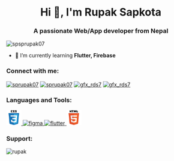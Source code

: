 <h1 align="center">Hi 👋, I'm Rupak Sapkota</h1>
<h3 align="center">A passionate Web/App developer from Nepal</h3>

<p align="left"> <img src="https://komarev.com/ghpvc/?username=spsprupak07&label=Profile%20views&color=0e75b6&style=flat" alt="spsprupak07" /> </p>

- 🌱 I’m currently learning **Flutter, Firebase**

<h3 align="left">Connect with me:</h3>
<p align="left">
<a href="https://twitter.com/sprupak07" target="blank"><img align="center" src="https://raw.githubusercontent.com/rahuldkjain/github-profile-readme-generator/master/src/images/icons/Social/twitter.svg" alt="sprupak07" height="30" width="40" /></a>
<a href="https://linkedin.com/in/sprupak07" target="blank"><img align="center" src="https://raw.githubusercontent.com/rahuldkjain/github-profile-readme-generator/master/src/images/icons/Social/linked-in-alt.svg" alt="sprupak07" height="30" width="40" /></a>
<a href="https://fb.com/gfx_rds7" target="blank"><img align="center" src="https://raw.githubusercontent.com/rahuldkjain/github-profile-readme-generator/master/src/images/icons/Social/facebook.svg" alt="gfx_rds7" height="30" width="40" /></a>
<a href="https://instagram.com/gfx_rds7" target="blank"><img align="center" src="https://raw.githubusercontent.com/rahuldkjain/github-profile-readme-generator/master/src/images/icons/Social/instagram.svg" alt="gfx_rds7" height="30" width="40" /></a>
</p>

<h3 align="left">Languages and Tools:</h3>
<p align="left"> <a href="https://www.w3schools.com/css/" target="_blank" rel="noreferrer"> <img src="https://raw.githubusercontent.com/devicons/devicon/master/icons/css3/css3-original-wordmark.svg" alt="css3" width="40" height="40"/> </a> <a href="https://www.figma.com/" target="_blank" rel="noreferrer"> <img src="https://www.vectorlogo.zone/logos/figma/figma-icon.svg" alt="figma" width="40" height="40"/> </a> <a href="https://flutter.dev" target="_blank" rel="noreferrer"> <img src="https://www.vectorlogo.zone/logos/flutterio/flutterio-icon.svg" alt="flutter" width="40" height="40"/> </a> <a href="https://www.w3.org/html/" target="_blank" rel="noreferrer"> <img src="https://raw.githubusercontent.com/devicons/devicon/master/icons/html5/html5-original-wordmark.svg" alt="html5" width="40" height="40"/> </a> </p>

<h3 align="left">Support:</h3>
<p><a href="https://www.buymeacoffee.com/rupak"> <img align="left" src="https://cdn.buymeacoffee.com/buttons/v2/default-yellow.png" height="50" width="210" alt="rupak" /></a></p><br><br>
